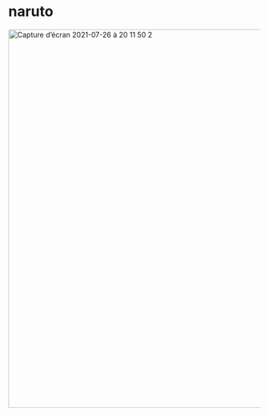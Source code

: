# naruto
<img width="757" alt="Capture d’écran 2021-07-26 à 20 11 50 2" src="https://user-images.githubusercontent.com/83819118/127052872-e8cff0c3-aa40-431c-ae49-b5000026db59.png">







